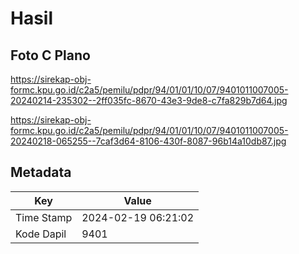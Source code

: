 # Hasil

## Foto C Plano

https://sirekap-obj-formc.kpu.go.id/c2a5/pemilu/pdpr/94/01/01/10/07/9401011007005-20240214-235302--2ff035fc-8670-43e3-9de8-c7fa829b7d64.jpg

https://sirekap-obj-formc.kpu.go.id/c2a5/pemilu/pdpr/94/01/01/10/07/9401011007005-20240218-065255--7caf3d64-8106-430f-8087-96b14a10db87.jpg


## Metadata

| Key        | Value               |
| ---------- | ------------------- |
| Time Stamp | 2024-02-19 06:21:02 |
| Kode Dapil | 9401                |



